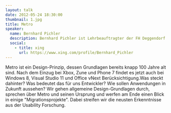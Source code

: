 ```yaml
---
layout: talk
date: 2012-05-24 18:30:00
thumbnail: 1.jpg
title: Metro
speaker:
  name: Bernhard Pichler
  description: Bernhard Pichler ist Lehrbeauftragter der FH Deggendorf und Sprecher des Usability Netzwerkes EF.EU. Mit seiner Firma informare Consulting GmbH hat er bereits einige Projekte auf das Metro-Design umgestellt und schreibt für Microsoft Metro Anwendungen, die mit dem Betriebssystem als Sample-Apps ausgeliefert werden.
  social:
    - title: xing
      url: https://www.xing.com/profile/Bernhard_Pichler
---
```

Metro ist ein Design-Prinzip, dessen Grundlagen bereits knapp 100 Jahre alt sind. Nach dem Einzug bei Xbox, Zune und Phone 7 findet es jetzt auch bei Windows 8, Visual Studio 11 und Office vNext Berücksichtigung.Was steckt dahinter? Was bedeutet das für uns Entwickler? Wie sollen Anwendungen in Zukunft aussehen? Wir gehen allgemeine Design-Grundlagen durch, sprechen über Metro und seinen Ursprung und werfen am Ende einen Blick in einige "Migrationsprojekte". Dabei streifen wir die neusten Erkenntnisse aus der Usability Forschung.